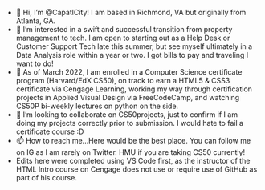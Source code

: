 - 👋 Hi, I’m @CapatlCity! I am based in Richmond, VA but originally from Atlanta, GA.
- 👀 I’m interested in a swift and successful transition from property management to tech. I am open to starting out as a Help Desk or Customer Support Tech late this summer, but see myself ultimately in a Data Analysis role within a year or two. I got bills to pay and traveling I want to do!
- 🌱 As of March 2022, I am enrolled in a Computer Science certificate program (Harvard/EdX CS50), on track to earn a HTML5 & CSS3 certificate via Cengage Learning, working my way through certification projects in Applied Visual Design via FreeCodeCamp, and watching CS50P bi-weekly lectures on python on the side.
- 💞️ I’m looking to collaborate on CS50projects, just to confirm if I am doing my projects correctly prior to submission. I would hate to fail a certificate course :D
- 📫 How to reach me...Here would be the best place. You can follow me on IG as I am rarely on Twitter. HMU if you are taking CS50 currently!
- Edits here were completed using VS Code first, as the instructor of the HTML Intro course on Cengage does not use or require use of GitHub as part of his course.

<!---
CapatlCity/CapatlCity is a ✨ special ✨ repository because its `README.md` (this file) appears on your GitHub profile.
You can click the Preview link to take a look at your changes.
--->
